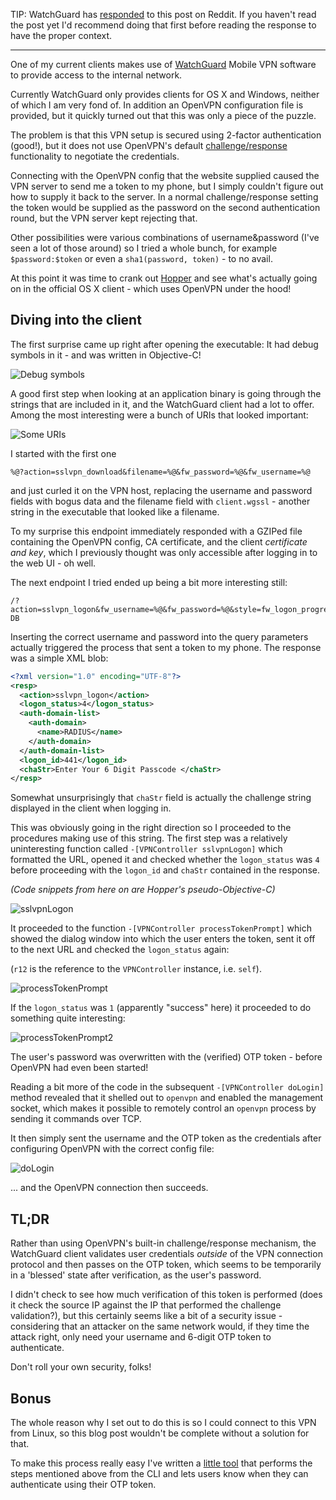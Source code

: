 TIP: WatchGuard has
[responded](https://web.archive.org/web/20230326041952/https://www.reddit.com/r/netsec/comments/5tg0f9/reverseengineering_watchguard_mobile_vpn/dds6knx/)
to this post on Reddit. If you haven\'t read the post yet I\'d recommend
doing that first before reading the response to have the proper context.

------------------------------------------------------------------------

One of my current clients makes use of
[WatchGuard](http://www.watchguard.com/help/docs/fireware/11/en-US/Content/en-US/mvpn/ssl/mvpn_ssl_client-install_c.html)
Mobile VPN software to provide access to the internal network.

Currently WatchGuard only provides clients for OS X and Windows, neither
of which I am very fond of. In addition an OpenVPN configuration file is
provided, but it quickly turned out that this was only a piece of the
puzzle.

The problem is that this VPN setup is secured using 2-factor
authentication (good!), but it does not use OpenVPN's default
[challenge/response](https://openvpn.net/index.php/open-source/documentation/miscellaneous/79-management-interface.html)
functionality to negotiate the credentials.

Connecting with the OpenVPN config that the website supplied caused the
VPN server to send me a token to my phone, but I simply couldn't figure
out how to supply it back to the server. In a normal challenge/response
setting the token would be supplied as the password on the second
authentication round, but the VPN server kept rejecting that.

Other possibilities were various combinations of username&password
(I've seen a lot of those around) so I tried a whole bunch, for example
`$password:$token` or even a `sha1(password, token)` - to no avail.

At this point it was time to crank out
[Hopper](https://www.hopperapp.com/) and see what's actually going on
in the official OS X client - which uses OpenVPN under the hood!

Diving into the client
----------------------

The first surprise came up right after opening the executable: It had
debug symbols in it - and was written in Objective-C!

![Debug symbols](/static/img/watchblob_1.webp)

A good first step when looking at an application binary is going through
the strings that are included in it, and the WatchGuard client had a lot
to offer. Among the most interesting were a bunch of URIs that looked
important:

![Some URIs](/static/img/watchblob_2.webp)

I started with the first one

    %@?action=sslvpn_download&filename=%@&fw_password=%@&fw_username=%@

and just curled it on the VPN host, replacing the username and
password fields with bogus data and the filename field with
`client.wgssl` - another string in the executable that looked like a
filename.

To my surprise this endpoint immediately responded with a GZIPed file
containing the OpenVPN config, CA certificate, and the client
*certificate and key*, which I previously thought was only accessible
after logging in to the web UI - oh well.

The next endpoint I tried ended up being a bit more interesting still:

    /?action=sslvpn_logon&fw_username=%@&fw_password=%@&style=fw_logon_progress.xsl&fw_logon_type=logon&fw_domain=Firebox-DB

Inserting the correct username and password into the query parameters
actually triggered the process that sent a token to my phone. The
response was a simple XML blob:

```xml
<?xml version="1.0" encoding="UTF-8"?>
<resp>
  <action>sslvpn_logon</action>
  <logon_status>4</logon_status>
  <auth-domain-list>
    <auth-domain>
      <name>RADIUS</name>
    </auth-domain>
  </auth-domain-list>
  <logon_id>441</logon_id>
  <chaStr>Enter Your 6 Digit Passcode </chaStr>
</resp>
```

Somewhat unsurprisingly that `chaStr` field is actually the challenge
string displayed in the client when logging in.

This was obviously going in the right direction so I proceeded to the
procedures making use of this string. The first step was a relatively
uninteresting function called `-[VPNController sslvpnLogon]` which
formatted the URL, opened it and checked whether the `logon_status` was
`4` before proceeding with the `logon_id` and `chaStr` contained in the
response.

*(Code snippets from here on are Hopper's pseudo-Objective-C)*

![sslvpnLogon](/static/img/watchblob_3.webp)

It proceeded to the function `-[VPNController processTokenPrompt]` which
showed the dialog window into which the user enters the token, sent it
off to the next URL and checked the `logon_status` again:

(`r12` is the reference to the `VPNController` instance, i.e. `self`).

![processTokenPrompt](/static/img/watchblob_4.webp)

If the `logon_status` was `1` (apparently \"success\" here) it proceeded
to do something quite interesting:

![processTokenPrompt2](/static/img/watchblob_5.webp)

The user's password was overwritten with the (verified) OTP token -
before OpenVPN had even been started!

Reading a bit more of the code in the subsequent
`-[VPNController doLogin]` method revealed that it shelled out to
`openvpn` and enabled the management socket, which makes it possible to
remotely control an `openvpn` process by sending it commands over TCP.

It then simply sent the username and the OTP token as the credentials
after configuring OpenVPN with the correct config file:

![doLogin](/static/img/watchblob_6.webp)

... and the OpenVPN connection then succeeds.

TL;DR
-----

Rather than using OpenVPN's built-in challenge/response mechanism, the
WatchGuard client validates user credentials *outside* of the VPN
connection protocol and then passes on the OTP token, which seems to be
temporarily in a 'blessed' state after verification, as the user's
password.

I didn't check to see how much verification of this token is performed
(does it check the source IP against the IP that performed the challenge
validation?), but this certainly seems like a bit of a security issue -
considering that an attacker on the same network would, if they time the
attack right, only need your username and 6-digit OTP token to
authenticate.

Don't roll your own security, folks!

Bonus
-----

The whole reason why I set out to do this is so I could connect to this
VPN from Linux, so this blog post wouldn't be complete without a
solution for that.

To make this process really easy I've written a [little
tool](https://github.com/tazjin/watchblob) that performs the steps
mentioned above from the CLI and lets users know when they can
authenticate using their OTP token.
